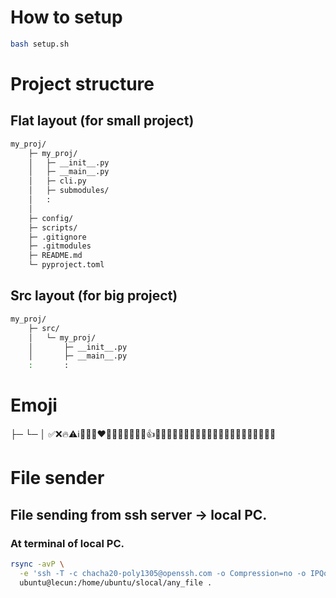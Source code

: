 # How to setup
```bash
bash setup.sh
```

# Project structure
## Flat layout (for small project)
```bash
my_proj/
    ├─ my_proj/
    │   ├─ __init__.py
    │   ├─ __main__.py
    │   ├─ cli.py
    │   ├─ submodules/
    │   :
    │
    ├─ config/
    ├─ scripts/
    ├─ .gitignore
    ├─ .gitmodules
    ├─ README.md
    └─ pyproject.toml
```
## Src layout (for big project)
```bash
my_proj/
    ├─ src/
    │   └─ my_proj/
    │       ├─ __init__.py
    │       ├─ __main__.py
    :       :
```

# Emoji
├─ └─ │
✅❌🔥⚠️ℹ️🐛🚀😂❤️🤣😍😊🙏😘😎😢👍👏🎉🤔🙌😏😜😇🤗💕😱🤩🥰😔😌😴🤤🤮🤡💔🙇🤖

# File sender
## File sending from ssh server -> local PC.  
### At terminal of local PC.
```bash
rsync -avP \
  -e 'ssh -T -c chacha20-poly1305@openssh.com -o Compression=no -o IPQoS=throughput' \
  ubuntu@lecun:/home/ubuntu/slocal/any_file .
```
